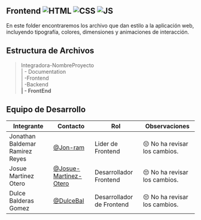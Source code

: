 ## Frontend ![HTML](https://img.shields.io/badge/HTML5-E34F26?style=for-the-badge&logo=html5&logoColor=white) ![CSS](https://img.shields.io/badge/CSS-239120?&style=for-the-badge&logo=css3&logoColor=white) ![JS](    https://img.shields.io/badge/JavaScript-F7DF1E?style=for-the-badge&logo=javascript&logoColor=black)

En este folder encontraremos los archivo que dan estilo a la aplicación web, incluyendo tipografía, colores, dimensiones y animaciones de interacción. 

  ## Estructura de Archivos

   >Integradora-NombreProyecto<br>
   >| - Documentation<br>
   >| -Frontend<br>
   >| -Backend<br>
   >**| - FrontEnd**

   ## Equipo de Desarrollo

   |Integrante|Contacto|Rol|Observaciones|
   |----------|--------|---|-------------|
  |Jonathan Baldemar Ramirez Reyes|[@Jon-ram](https://github.com/Jon-ram)|Lider de Frontend |😔 No ha revisar los cambios.|
|Josue Martinez Otero|[@Josue-Martinez-Otero](https://github.com/Josue-Martinez-Otero)|Desarrollador Frontend|😔 No ha revisar los cambios.|
|Dulce Balderas Gomez|[@DulceBal](https://github.com/DulceBal)|Desarrollador de Frontend|😔 No ha revisar los cambios.|
